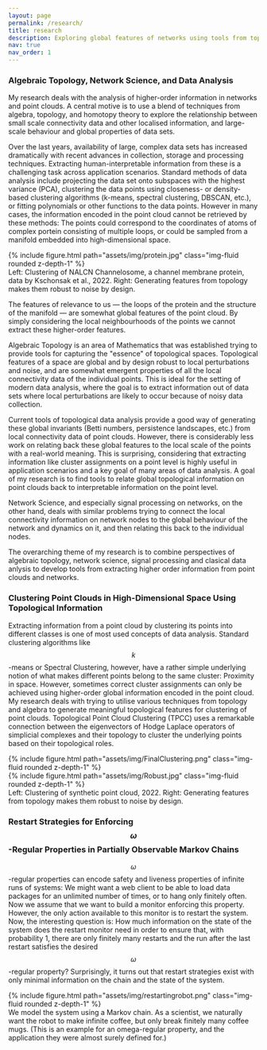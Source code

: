 ```yaml
---
layout: page
permalink: /research/
title: research
description: Exploring global features of networks using tools from topology, algebra, and homotopy theory.
nav: true
nav_order: 1
---
```


### Algebraic Topology, Network Science, and Data Analysis

<div class="row mt-3">
<div class="col-sm mt-3 mt-md-0">

My research deals with the analysis of higher-order information in networks and point clouds.
A central motive is to use a blend of techniques from algebra, topology, and homotopy theory to explore the relationship between small scale connectivity data and other localised information, and large-scale behaviour and global properties of data sets.

Over the last years, availability of large, complex data sets has increased dramatically with recent advances in collection, storage and processing techniques.
Extracting human-interpretable information from these is a challenging task across application scenarios.
Standard methods of data analysis include projecting the data set onto subspaces with the highest variance (PCA), clustering the data points using closeness- or density-based clustering algorithms (k-means, spectral clustering, DBSCAN, etc.), or fitting polynomials or other functions to the data points.
However in many cases, the information encoded in the point cloud cannot be retrieved by these methods: The points could correspond to the coordinates of atoms of complex portein consisting of multiple loops, or could be sampled from a manifold embedded into high-dimensional space.
    </div>
    <div class="col-sm mt-3 mt-md-0">
        {% include figure.html path="assets/img/protein.jpg" class="img-fluid rounded z-depth-1" %}
         <div class="caption">
    Left: Clustering of NALCN Channelosome, a channel membrane protein, data by Kschonsak et al., 2022. Right: Generating features from topology makes them robust to noise by design.
</div>
    </div>
   
</div>

The features of relevance to us — the loops of the protein and the structure of the manifold — are somewhat global features of the point cloud.
By simply considering the local neighbourhoods of the points we cannot extract these higher-order features.

Algebraic Topology is an area of Mathematics that was established trying to provide tools for capturing the "essence" of topological spaces.
Topological features of a space are global and by design robust to local perturbations and noise, and are somewhat emergent properties of all the local connectivity data of the individual points.
This is ideal for the setting of modern data analysis, where the goal is to extract information out of data sets where local perturbations are likely to occur because of noisy data collection.

Current tools of topological data analysis provide a good way of generating these global invariants (Betti numbers, persistence landscapes, etc.) from local connectivity data of point clouds.
However, there is considerably less work on relating back these global features to the local scale of the points with a real-world meaning.
This is surprising, considering that extracting information like cluster assignments on a point level is highly useful in application scenarios and a key goal of many areas of data analysis.
A goal of my research is to find tools to relate global topological information on point clouds back to interpretable information on the point level.

Network Science, and especially signal processing on networks, on the other hand, deals with similar problems trying to connect the local connectivity information on network nodes to the global behaviour of the network and dynamics on it, and then relating this back to the individual nodes.

The overarching theme of my research is to combine perspectives of algebraic topology, network science, signal processing and clasical data anlysis to develop tools from extracting higher order information from point clouds and networks.

### Clustering Point Clouds in High-Dimensional Space Using Topological Information

Extracting information from a point cloud by clustering its points into different classes is one of most used concepts of data analysis. Standard clustering algorithms like $$k$$-means or Spectral Clustering, however, have a rather simple underlying notion of what makes different points belong to the same cluster: Proximity in space. However, sometimes correct cluster assignments can only be achieved using higher-order global information encoded in the point cloud. My research deals with trying to utilise various techniques from topology and algebra to generate meaningful topological features for clustering of point clouds.
Topological Point Cloud Clustering (TPCC) uses a remarkable connection between the eigenvectors of Hodge Laplace operators of simplicial complexes and their topology to cluster the underlying points based on their topological roles.
<div class="row mt-3">
    <div class="col-sm mt-3 mt-md-0">
        {% include figure.html path="assets/img/FinalClustering.png" class="img-fluid rounded z-depth-1" %}
    </div>
    <div class="col-sm mt-3 mt-md-0">
        {% include figure.html path="assets/img/Robust.jpg" class="img-fluid rounded z-depth-1" %}
    </div>
</div>

<div class="caption">
    Left: Clustering of synthetic point cloud, 2022. Right: Generating features from topology makes them robust to noise by design.
</div>

### Restart Strategies for Enforcing $$\omega$$-Regular Properties in Partially Observable Markov Chains

$$\omega$$-regular properties can encode safety and liveness properties of infinite runs of systems: We might want a web client to be able to load data packages for an unlimited number of times, or to hang only finitely often. Now we assume that we want to build a monitor enforcing this property. However, the only action available to this monitor is to restart the system. Now, the interesting question is: How much information on the state of the system does the restart monitor need in order to ensure that, with probability 1, there are only finitely many restarts and the run after the last restart satisfies the desired $$\omega$$-regular property? Surprisingly, it turns out that restart strategies exist with only minimal information on the chain and the state of the system.

<div class="row mt-3">
    <div class="col-sm mt-3 mt-md-0">
        {% include figure.html path="assets/img/restartingrobot.png" class="img-fluid rounded z-depth-1" %}
    </div>
</div>
<div class="caption">
    We model the system using a Markov chain. As a scientist, we naturally want the robot to make infinite coffee, but only break finitely many coffee mugs. (This is an example for an omega-regular property, and the application they were almost surely defined for.)
</div>
